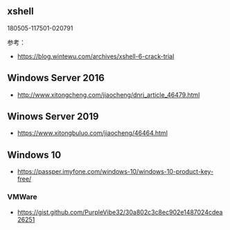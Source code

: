 ## xshell

180505-117501-020791

参考：
- https://blog.wintewu.com/archives/xshell-6-crack-trial


## Windows Server 2016
- http://www.xitongcheng.com/jiaocheng/dnrj_article_46479.html


## Winows Server 2019
- https://www.xitongbuluo.com/jiaocheng/46464.html


## Windows 10 
- https://passper.imyfone.com/windows-10/windows-10-product-key-free/

### VMWare
- https://gist.github.com/PurpleVibe32/30a802c3c8ec902e1487024cdea26251
